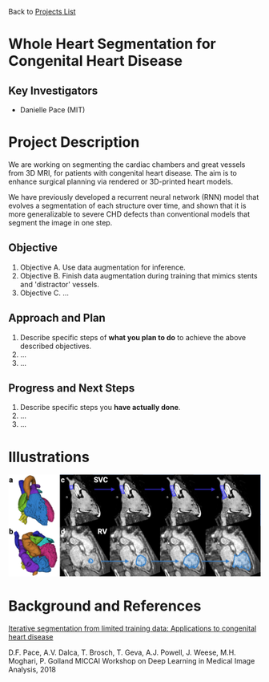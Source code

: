 Back to [Projects List](../../README.md#ProjectsList)

# Whole Heart Segmentation for Congenital Heart Disease

## Key Investigators

- Danielle Pace (MIT)

# Project Description

We are working on segmenting the cardiac chambers and great vessels from 3D MRI, for patients with congenital heart disease. The aim is to enhance surgical planning via rendered or 3D-printed heart models.

We have previously developed a recurrent neural network (RNN) model that evolves a segmentation of each structure over time, and shown that it is more generalizable to severe CHD defects than conventional models that segment the image in one step.

## Objective

<!-- Describe here WHAT you would like to achieve (what you will have as end result). -->

1. Objective A. Use data augmentation for inference.
1. Objective B. Finish data augmentation during training that mimics stents and 'distractor' vessels.
1. Objective C. ...

## Approach and Plan

<!-- Describe here HOW you would like to achieve the objectives stated above. -->

1. Describe specific steps of **what you plan to do** to achieve the above described objectives.
1. ...
1. ...

## Progress and Next Steps

<!-- Update this section as you make progress, describing of what you have ACTUALLY DONE. If there are specific steps that you could not complete then you can describe them here, too. -->

1. Describe specific steps you **have actually done**.
1. ...
1. ...

# Illustrations

![RNN-based segmentation of cardiac structures](progressionFig.png)

# Background and References

<!-- If you developed any software, include link to the source code repository. If possible, also add links to sample data, and to any relevant publications. -->

[Iterative segmentation from limited training data: Applications to congenital heart disease](http://dx.doi.org/10.1007/978-3-030-00889-5_38)

D.F. Pace, A.V. Dalca, T. Brosch, T. Geva, A.J. Powell, J. Weese, M.H. Moghari, P. Golland
MICCAI Workshop on Deep Learning in Medical Image Analysis, 2018
